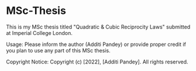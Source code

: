 # MSc-Thesis

This is my MSc thesis titled "Quadratic & Cubic Reciprocity Laws" submitted at Imperial College London. 

Usage:
Please inform the author (Additi Pandey) or provide proper credit if you plan to use any part of this MSc thesis.

Copyright Notice:
Copyright (c) [2022], [Additi Pandey]. All rights reserved.
